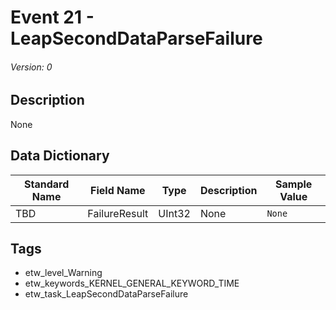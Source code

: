 # Event 21 - LeapSecondDataParseFailure
###### Version: 0

## Description
None

## Data Dictionary
|Standard Name|Field Name|Type|Description|Sample Value|
|---|---|---|---|---|
|TBD|FailureResult|UInt32|None|`None`|

## Tags
* etw_level_Warning
* etw_keywords_KERNEL_GENERAL_KEYWORD_TIME
* etw_task_LeapSecondDataParseFailure